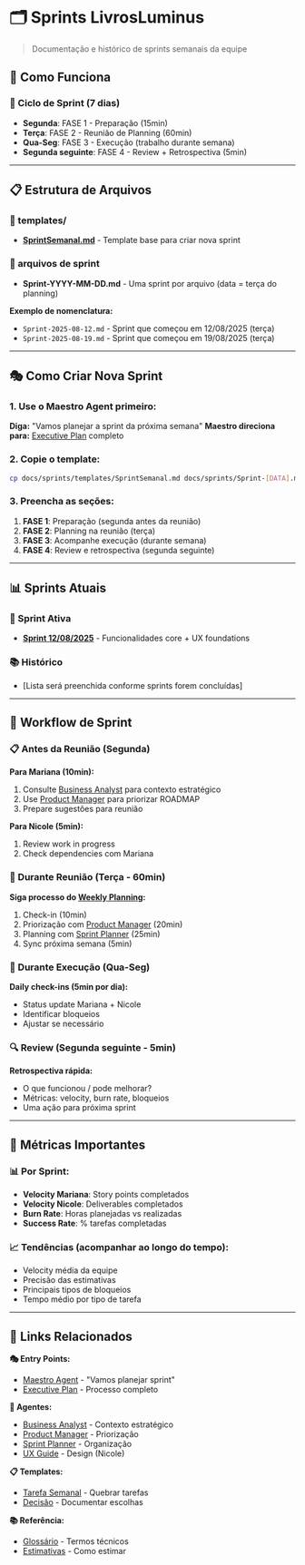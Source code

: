 # 🗂️ Sprints LivrosLuminus

> Documentação e histórico de sprints semanais da equipe

## 📅 Como Funciona

### 🎯 Ciclo de Sprint (7 dias)
- **Segunda**: FASE 1 - Preparação (15min)
- **Terça**: FASE 2 - Reunião de Planning (60min) 
- **Qua-Seg**: FASE 3 - Execução (trabalho durante semana)
- **Segunda seguinte**: FASE 4 - Review + Retrospectiva (5min)

---

## 📋 Estrutura de Arquivos

### **📁 templates/**
- **[SprintSemanal.md](./templates/SprintSemanal.md)** - Template base para criar nova sprint

### **📁 arquivos de sprint**
- **Sprint-YYYY-MM-DD.md** - Uma sprint por arquivo (data = terça do planning)

**Exemplo de nomenclatura:**
- `Sprint-2025-08-12.md` - Sprint que começou em 12/08/2025 (terça)
- `Sprint-2025-08-19.md` - Sprint que começou em 19/08/2025 (terça)

---

## 🎭 Como Criar Nova Sprint

### **1. Use o Maestro Agent primeiro:**
**Diga:** "Vamos planejar a sprint da próxima semana"
**Maestro direciona para:** [Executive Plan](../ExecutivePlan.md) completo

### **2. Copie o template:**
```bash
cp docs/sprints/templates/SprintSemanal.md docs/sprints/Sprint-[DATA].md
```

### **3. Preencha as seções:**
1. **FASE 1**: Preparação (segunda antes da reunião)
2. **FASE 2**: Planning na reunião (terça)
3. **FASE 3**: Acompanhe execução (durante semana)
4. **FASE 4**: Review e retrospectiva (segunda seguinte)

---

## 📊 Sprints Atuais

### 🎯 Sprint Ativa
- **[Sprint 12/08/2025](./Sprint-2025-08-12.md)** - Funcionalidades core + UX foundations

### 📚 Histórico
- [Lista será preenchida conforme sprints forem concluídas]

---

## 🔄 Workflow de Sprint

### **📋 Antes da Reunião (Segunda)**
**Para Mariana (10min):**
1. Consulte [Business Analyst](../agents/BusinessAnalyst.md) para contexto estratégico
2. Use [Product Manager](../agents/ProductManager.md) para priorizar ROADMAP
3. Prepare sugestões para reunião

**Para Nicole (5min):**
1. Review work in progress
2. Check dependencies com Mariana

### **🎯 Durante Reunião (Terça - 60min)**
**Siga processo do [Weekly Planning](../processes/WeeklyPlanning.md):**
1. Check-in (10min)
2. Priorização com [Product Manager](../agents/ProductManager.md) (20min)
3. Planning com [Sprint Planner](../agents/SprintPlanner.md) (25min)
4. Sync próxima semana (5min)

### **🚀 Durante Execução (Qua-Seg)**
**Daily check-ins (5min por dia):**
- Status update Mariana + Nicole
- Identificar bloqueios
- Ajustar se necessário

### **🔍 Review (Segunda seguinte - 5min)**
**Retrospectiva rápida:**
- O que funcionou / pode melhorar?
- Métricas: velocity, burn rate, bloqueios
- Uma ação para próxima sprint

---

## 🎯 Métricas Importantes

### **📊 Por Sprint:**
- **Velocity Mariana**: Story points completados
- **Velocity Nicole**: Deliverables completados
- **Burn Rate**: Horas planejadas vs realizadas
- **Success Rate**: % tarefas completadas

### **📈 Tendências (acompanhar ao longo do tempo):**
- Velocity média da equipe
- Precisão das estimativas 
- Principais tipos de bloqueios
- Tempo médio por tipo de tarefa

---

## 🔗 Links Relacionados

**🎭 Entry Points:**
- [Maestro Agent](../MaestroAgent.md) - "Vamos planejar sprint"
- [Executive Plan](../ExecutivePlan.md) - Processo completo

**🤖 Agentes:**
- [Business Analyst](../agents/BusinessAnalyst.md) - Contexto estratégico
- [Product Manager](../agents/ProductManager.md) - Priorização
- [Sprint Planner](../agents/SprintPlanner.md) - Organização
- [UX Guide](../agents/UXGuide.md) - Design (Nicole)

**📋 Templates:**
- [Tarefa Semanal](../templates/TarefaSemanal.md) - Quebrar tarefas
- [Decisão](../templates/Decisao.md) - Documentar escolhas

**📚 Referência:**
- [Glossário](../reference/Glossario.md) - Termos técnicos
- [Estimativas](../reference/Estimativas.md) - Como estimar

